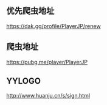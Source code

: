 ## 优先爬虫地址

https://dak.gg/profile/PlayerJP/renew

## 爬虫地址

https://pubg.me/player/PlayerJP

## YYLOGO

http://www.huanju.cn/s/sign.html